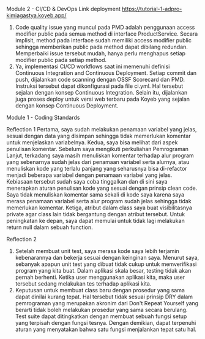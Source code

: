 Module 2 - CI/CD & DevOps
Link deployment https://tutorial-1-adpro-kimiagastya.koyeb.app/

1. Code quality issue yang muncul pada PMD adalah penggunaan access modifier public pada semua method di interface ProductService. Secara implisit, method pada interface sudah memiliki access modifier public sehingga memberikan public pada method dapat dibilang redundan. Memperbaiki issue tersebut mudah, hanya perlu menghapus setiap modifier public pada setiap method.
2. Ya, implementasi CI/CD workflows saat ini memenuhi definisi Continuous Integration and Continuous Deployment. Setiap commit dan push, dijalankan code scanning dengan OSSF Scorecard dan PMD. Instruksi tersebut dapat dikonfigurasi pada file ci.yml. Hal tersebut sejalan dengan konsep Continuous Integration. Selain itu, dijalankan juga proses deploy untuk versi web terbaru pada Koyeb yang sejalan dengan konsep Continuous Deployment.

Module 1 - Coding Standards

Reflection 1
Pertama, saya sudah melakukan penamaan variabel yang jelas, sesuai dengan data yang disimpan sehingga tidak memerlukan komentar untuk menjelaskan variabelnya.
Kedua, saya bisa melihat dari aspek penulisan komentar. Sebelum saya mengikuti perkuliahan Pemrograman Lanjut, terkadang saya masih menuliskan komentar terhadap alur program yang sebenarnya sudah jelas dari penamaan variabel serta alurnya, atau menuliskan kode yang terlalu panjang yang seharusnya bisa di-refactor menjadi beberapa variabel dengan penamaan variabel yang jelas. Kebiasaan tersebut sudah saya coba tinggalkan dan di sini saya menerapkan aturan penulisan kode yang sesuai dengan prinsip clean code. Saya tidak menuliskan komentar sama sekali di kode saya karena saya merasa penamaan variabel serta alur program sudah jelas sehingga tidak memerlukan komentar.
Ketiga, atribut dalam class saya buat visibilitasnya private agar class lain tidak bergantung dengan atribut tersebut.
Untuk peningkatan ke depan, saya dapat memulai untuk tidak lagi melakukan return null dalam sebuah function.

Reflection 2
1. Setelah membuat unit test, saya merasa kode saya lebih terjamin kebenarannya dan bekerja sesuai dengan keinginan saya. Menurut saya, sebanyak apapun unit test yang dibuat tidak cukup untuk memverifikasi program yang kita buat. Dalam aplikasi skala besar, testing tidak akan pernah berhenti. Ketika user menggunakan aplikasi kita, maka user tersebut sedang melakukan tes terhadap aplikasi kita.
2. Keputusan untuk membuat class baru dengan prosedur yang sama dapat dinilai kurang tepat. Hal tersebut tidak sesuai prinsip DRY dalam pemrograman yang merupakan akronim dari Don't Repeat Yourself yang berarti tidak boleh melakukan prosedur yang sama secara berulang. Test suite dapat ditingkatkan dengan membuat sebuah fungsi setup yang terpisah dengan fungsi tesnya. Dengan demikian, dapat terpenuhi aturan yang menyatakan bahwa satu fungsi menjalankan tepat satu hal.
